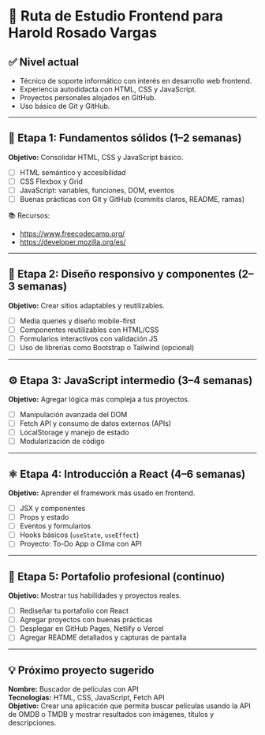 # 🧭 Ruta de Estudio Frontend para Harold Rosado Vargas

## ✅ Nivel actual
- Técnico de soporte informático con interés en desarrollo web frontend.
- Experiencia autodidacta con HTML, CSS y JavaScript.
- Proyectos personales alojados en GitHub.
- Uso básico de Git y GitHub.

---

## 🧱 Etapa 1: Fundamentos sólidos (1–2 semanas)
**Objetivo:** Consolidar HTML, CSS y JavaScript básico.

- [ ] HTML semántico y accesibilidad
- [ ] CSS Flexbox y Grid
- [ ] JavaScript: variables, funciones, DOM, eventos
- [ ] Buenas prácticas con Git y GitHub (commits claros, README, ramas)

📚 Recursos:
- https://www.freecodecamp.org/
- https://developer.mozilla.org/es/

---

## 🎨 Etapa 2: Diseño responsivo y componentes (2–3 semanas)
**Objetivo:** Crear sitios adaptables y reutilizables.

- [ ] Media queries y diseño mobile-first
- [ ] Componentes reutilizables con HTML/CSS
- [ ] Formularios interactivos con validación JS
- [ ] Uso de librerías como Bootstrap o Tailwind (opcional)

---

## ⚙️ Etapa 3: JavaScript intermedio (3–4 semanas)
**Objetivo:** Agregar lógica más compleja a tus proyectos.

- [ ] Manipulación avanzada del DOM
- [ ] Fetch API y consumo de datos externos (APIs)
- [ ] LocalStorage y manejo de estado
- [ ] Modularización de código

---

## ⚛️ Etapa 4: Introducción a React (4–6 semanas)
**Objetivo:** Aprender el framework más usado en frontend.

- [ ] JSX y componentes
- [ ] Props y estado
- [ ] Eventos y formularios
- [ ] Hooks básicos (`useState`, `useEffect`)
- [ ] Proyecto: To-Do App o Clima con API

---

## 🚀 Etapa 5: Portafolio profesional (continuo)
**Objetivo:** Mostrar tus habilidades y proyectos reales.

- [ ] Rediseñar tu portafolio con React
- [ ] Agregar proyectos con buenas prácticas
- [ ] Desplegar en GitHub Pages, Netlify o Vercel
- [ ] Agregar README detallados y capturas de pantalla

---

## 💡 Próximo proyecto sugerido
**Nombre:** Buscador de películas con API  
**Tecnologías:** HTML, CSS, JavaScript, Fetch API  
**Objetivo:** Crear una aplicación que permita buscar películas usando la API de OMDB o TMDB y mostrar resultados con imágenes, títulos y descripciones.
